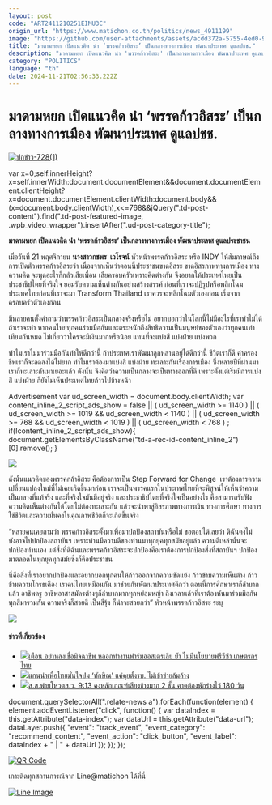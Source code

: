```yaml
---
layout: post
code: "ART2411210251EIMU3C"
origin_url: "https://www.matichon.co.th/politics/news_4911199"
image: "https://github.com/user-attachments/assets/acdd372a-5755-4ed0-9586-98b4d389a551"
title: "มาดามหยก เปิดแนวคิด นำ ‘พรรคก้าวอิสระ’ เป็นกลางทางการเมือง พัฒนาประเทศ ดูแลปชช."
description: "มาดามหยก เปิดแนวคิด นำ 'พรรคก้าวอิสระ' เป็นกลางทางการเมือง พัฒนาประเทศ ดูแลประชาชน"
category: "POLITICS"
language: "th"
date: 2024-11-21T02:56:33.222Z
---
```


# มาดามหยก เปิดแนวคิด นำ ‘พรรคก้าวอิสระ’ เป็นกลางทางการเมือง พัฒนาประเทศ ดูแลปชช.

[![](https://www.matichon.co.th/wp-content/uploads/2024/11/ปกข่าว-7281-179.jpg "ปกข่าว-728(1)")](https://www.matichon.co.th/wp-content/uploads/2024/11/ปกข่าว-7281-179.jpg)

var x=0;self.innerHeight?x=self.innerWidth:document.documentElement&&document.documentElement.clientHeight?x=document.documentElement.clientWidth:document.body&&(x=document.body.clientWidth),x<=768&&jQuery(".td-post-content").find(".td-post-featured-image, .wpb\_video\_wrapper").insertAfter(".ud-post-category-title");

**มาดามหยก เปิดแนวคิด นำ ‘พรรคก้าวอิสระ’ เป็นกลางทางการเมือง พัฒนาประเทศ ดูแลประชาชน**

เมื่อวันที่ 21 พฤศจิกายน **นางสาวกชพร  เวโรจน์** หัวหน้าพรรคก้าวอิสระ หรือ INDY ให้สัมภาษณ์ถึงการเปิดตัวพรรคก้าวอิสระว่า เนื่องจากเห็นว่าตอนนี้ประชาชนขาดอิสระ ขาดอิสรภาพทางการเมือง ทางความคิด จะพูดอะไรก็กลัวเสียเพื่อน เสียครอบครัวเพราะคิดต่างกัน จึงอยากให้ประเทศไทยเป็นประชาธิปไตยที่จริงใจ ยอมรับความเห็นต่างกันอย่างสร้างสรรค์ ก่อนที่เราจะปฏิรูปหรือพลิกโฉมประเทศไทยก่อนที่เราจะมา Transform Thailand เราควรจะพลิกโฉมตัวเองก่อน เริ่มจากครอบครัวตัวเองก่อน

มีหลายคนตั้งคำถามว่าพรรคก้าวอิสระเป็นกลางจริงหรือไม่ อยากบอกว่าในโลกนี้ไม่มีอะไรที่เราทำไม่ได้ ถ้าเราจะทำ หากคนไทยทุกคนร่วมมือกันและตระหนักถึงสิทธิความเป็นมนุษย์ของตัวเองว่าทุกคนเท่าเทียมกันหมด ไม่เกี่ยวว่าใครจะมีเงินมากหรือน้อย แทนที่จะแบ่งสี แบ่งฝ่าย แบ่งพวก

ทำไมเราไม่มาร่วมมือกันทำให้ดีกว่านี้ ถ้าประเทศเราพัฒนาลูกหลานอยู่ได้ดีกว่านี้ ชีวิตเราก็ดี ค่าครองชีพเราก็จะลดลงได้ไม่ยาก ทำไมเราต้องมาแบ่งสี แบ่งฝ่าย ทะเลาะกันเรื่องการเมือง ซึ่งหลายปีที่ผ่านมาเราก็ทะเลาะกันมาเยอะแล้ว ดังนั้น จึงคิดว่าความเป็นกลางจะเป็นทางออกที่ดี เพราะตั้งแต่เริ่มมีการแบ่งสี แบ่งฝ่าย ก็ยังไม่เห็นประเทศไทยก้าวไปข้างหน้า

Advertisement var ud\_screen\_width = document.body.clientWidth; var content\_inline\_2\_script\_ads\_show = false || ( ud\_screen\_width >= 1140 ) || ( ud\_screen\_width >= 1019 && ud\_screen\_width < 1140 ) || ( ud\_screen\_width >= 768 && ud\_screen\_width < 1019 ) || ( ud\_screen\_width < 768 ) ; if(!content\_inline\_2\_script\_ads\_show){ document.getElementsByClassName("td-a-rec-id-content\_inline\_2")\[0\].remove(); }

![](https://www.matichon.co.th/wp-content/uploads/2024/11/S__17637519.jpg)

ดังนั้นแนวคิดของพรรคกล้าอิสระ คือต้องการเป็น Step Forward for Change  เราต้องการความเปลี่ยนแปลงใหม่ที่ไม่เคยเกิดขึ้นมาก่อน เราจะเป็นพรรคแรกในประเทศไทยที่จะพิสูจน์ให้เห็นว่าความเป็นกลางที่แท้จริง และที่จริงใจมันมีอยู่จริง และประชาธิปไตยที่จริงใจเป็นอย่างไร คือสามารถรับฟังความคิดเห็นต่างกันได้โดยไม่ต้องทะเลาะกัน แล้วจะนำพาสู่อิสรภาพทางการเงิน ทางการศึกษา ทางการใช้ชีวิตและความมั่นคงในคุณภาพชีวิตก็จะเกิดขึ้นจริง

“หลายคนเคยถามว่า พรรคก้าวอิสระตั้งมาเพื่อมาปกป้องสถาบันหรือไม่ ขอตอบได้เลยว่า ดิฉันคงไม่บังอาจไปปกป้องสถาบันฯ เพราะท่านมีความดีของท่านมาทุกยุคทุกสมัยอยู่แล้ว ความดีเหล่านั้นจะปกป้องท่านเอง แต่สิ่งที่ดิฉันและพรรคก้าวอิสระจะปกป้องคือเราต้องการปกป้องสิ่งที่สถาบันฯ ปกป้องมาตลอดในทุกยุคทุกสมัยซึ่งก็คือประชาชน

นี่คือสิ่งที่เราอยากปกป้องและอยากบอกทุกคนให้ก้าวออกจากความขัดแย้ง ก้าวข้ามความเห็นต่าง ก้าว ข้ามความโกรธเคือง เราคนไทยเหมือนกัน มาช่วยกันพัฒนาประเทศดีกว่า ตอนนี้การศึกษาเราก็ลำบากแล้ว อาชีพครู อาชีพอาสาสมัครต่างๆก็ลำบากมากทุกหย่อมหญ้า ถึงเวลาแล้วที่เราต้องหันมาร่วมมือกัน ทุกสีมารวมกัน ความจริงก็สวยดี เป็นสีรุ้ง ก็น่าจะสวยกว่า” หัวหน้าพรรคก้าวอิสระ ระบุ

![](https://www.matichon.co.th/wp-content/uploads/2024/11/S__17637521.jpg)

#### ข่าวที่เกี่ยวข้อง

*   [![](https://www.matichon.co.th/wp-content/uploads/2024/11/ปกข่าว-7281-180.jpg)เตือน อย่าหลงเชื่อมิจฉาชีพ หลอกทำงานฟาร์มออสเตรเลีย ย้ำ ไม่มีนโยบายฟรีวีซ่า เกษตรกรไทย](https://www.matichon.co.th/politics/news_4911231)
*   [![](https://www.matichon.co.th/wp-content/uploads/2024/11/munjai1.jpg)แกนนำเพื่อไทยมั่นใจปม ‘ทักษิณ’ แค่คุยตั้งรบ. ไม่เข้าข่ายล้มล้าง](https://www.matichon.co.th/politics/news_4911067)
*   [![](https://www.matichon.co.th/wp-content/uploads/2024/11/728-267.jpg)ส.ส.พ่ายโหวตส.ว. 9:13 คงหลักเกณฑ์เสียงข้างมาก 2 ชั้น คาดต้องพักร่างไว้ 180 วัน](https://www.matichon.co.th/politics/news_4911060)

document.querySelectorAll(".relate-news a").forEach(function(element) { element.addEventListener("click", function() { var dataIndex = this.getAttribute("data-index"); var dataUrl = this.getAttribute("data-url"); dataLayer.push({ "event": "track\_event", "event\_category": "recommend\_content", "event\_action": "click\_button", "event\_label": dataIndex + " | " + dataUrl }); }); });

[![QR Code](https://www.matichon.co.th/wp-content/uploads/2023/07/wob1371z.jpg)](https://lin.ee/ht0nDxX)

เกาะติดทุกสถานการณ์จาก Line@matichon ได้ที่นี่

[![Line Image](https://www.matichon.co.th/wp-content/uploads/2023/07/th.png)](https://lin.ee/ht0nDxX)